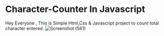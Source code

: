 # Character-Counter In Javascript

Hey Everyone , This is Simple Html,Css &amp; Javascript project to count total character entered.
![Screenshot (561)](https://user-images.githubusercontent.com/113116498/201660630-6b8dcc52-c004-47fa-8507-12b0d96b7f7f.png)
